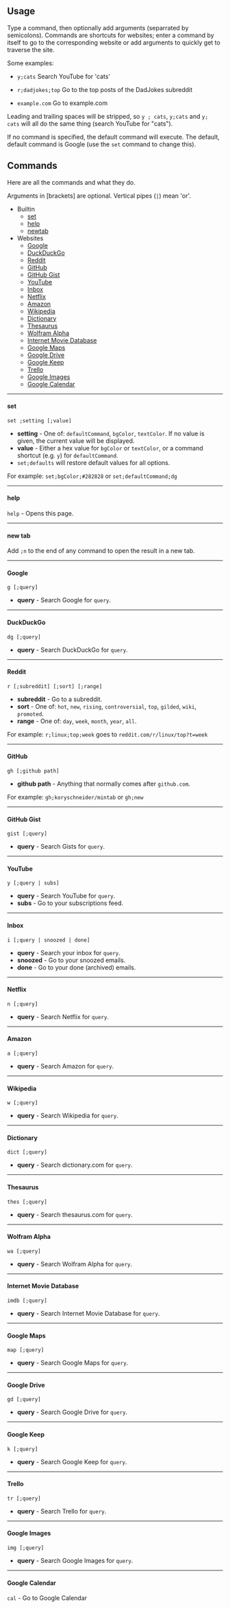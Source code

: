 ## Usage

Type a command, then optionally add arguments (separrated by semicolons).
Commands are shortcuts for websites; enter a command by itself to go to the
corresponding website or add arguments to quickly get to traverse the site.

Some examples:

 - `y;cats` Search YouTube for 'cats'

 - `r;dadjokes;top` Go to the top posts of the DadJokes subreddit

 - `example.com` Go to example.com

Leading and trailing spaces will be stripped, so `y ; cats`, `y;cats` and `y;
cats` will all do the same thing (search YouTube for "cats").

If no command is specified, the default command will execute. The default,
default command is Google (use the `set` command to change this).

## Commands

Here are all the commands and what they do.

Arguments in [brackets] are optional. Vertical pipes (`|`) mean 'or'.

 - Builtin
   - [set](#set)
   - [help](#help)
   - [newtab](#new-tab)
 - Websites
   - [Google](#google)
   - [DuckDuckGo](#duckduckgo)
   - [Reddit](#reddit)
   - [GitHub](#github)
   - [GitHub Gist](#github-gist)
   - [YouTube](#youtube)
   - [Inbox](#inbox)
   - [Netflix](#netflix)
   - [Amazon](#amazon)
   - [Wikipedia](#wikipedia)
   - [Dictionary](#dictionary)
   - [Thesaurus](#thesaurus)
   - [Wolfram Alpha](#wolfram-alpha)
   - [Internet Movie Database](#internet-movie-database)
   - [Google Maps](#google-maps)
   - [Google Drive](#google-drive)
   - [Google Keep](#google-keep)
   - [Trello](#trello)
   - [Google Images](#google-images)
   - [Google Calendar](#google-calendar)

---

#### set
`set ;setting [;value]`

 - **setting** - One of: `defaultCommand`, `bgColor`, `textColor`. If no value
   is given, the current value will be displayed.
 - **value** - Either a hex value for `bgColor` or `textColor`, or a command
   shortcut (e.g. `y`) for `defaultCommand`.
 - `set;defaults` will restore default values for all options.

For example: `set;bgColor;#282828` or `set;defaultCommand;dg`

---

#### help
`help` - Opens this page.

---

#### new tab
Add `;n` to the end of any command to open the result in a new tab.

---

#### Google
`g [;query]`

 - **query** - Search Google for `query`.

---

#### DuckDuckGo
`dg [;query]`

 - **query** - Search DuckDuckGo for `query`.

---

#### Reddit
`r [;subreddit] [;sort] [;range]`

 - **subreddit** - Go to a subreddit.
 - **sort** - One of: `hot`, `new`, `rising`, `controversial`, `top`, `gilded`,
 `wiki`, `promoted`.
  - **range** - One of: `day`, `week`, `month`, `year`, `all`.

For example: `r;linux;top;week` goes to `reddit.com/r/linux/top?t=week`

---

#### GitHub
`gh [;github path]`

 - **github path** - Anything that normally comes after `github.com`.

For example: `gh;koryschneider/mintab` or `gh;new`

---

#### GitHub Gist
`gist [;query]`

 - **query** - Search Gists for `query`.

---

#### YouTube
`y [;query | subs]`

 - **query** - Search YouTube for `query`.
 - **subs** - Go to your subscriptions feed.

---

#### Inbox
`i [;query | snoozed | done]`

 - **query** - Search your inbox for `query`.
 - **snoozed** - Go to your snoozed emails.
 - **done** - Go to your done (archived) emails.

---

#### Netflix
`n [;query]`

 - **query** - Search Netflix for `query`.

---

#### Amazon
`a [;query]`

 - **query** - Search Amazon for `query`.

---

#### Wikipedia
`w [;query]`

 - **query** - Search Wikipedia for `query`.

---

#### Dictionary
`dict [;query]`

 - **query** - Search dictionary.com for `query`.

---

#### Thesaurus
`thes [;query]`

 - **query** - Search thesaurus.com for `query`.

---

#### Wolfram Alpha
`wa [;query]`

 - **query** - Search Wolfram Alpha for `query`.

---

#### Internet Movie Database
`imdb [;query]`

 - **query** - Search Internet Movie Database for `query`.

---

#### Google Maps
`map [;query]`

 - **query** - Search Google Maps for `query`.

---

#### Google Drive
`gd [;query]`

 - **query** - Search Google Drive for `query`.

---

#### Google Keep
`k [;query]`

 - **query** - Search Google Keep for `query`.

---

#### Trello
`tr [;query]`

 - **query** - Search Trello for `query`.

---

#### Google Images
`img [;query]`

 - **query** - Search Google Images for `query`.

---

#### Google Calendar
`cal` - Go to Google Calendar
